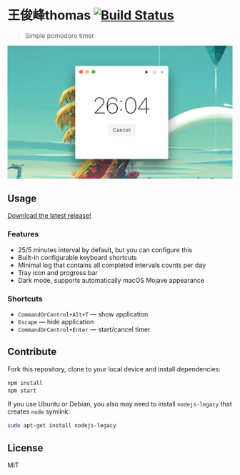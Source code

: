 # 王俊峰thomas [![Build Status][travis-image]][travis-url]

> Simple pomodoro timer

![](media/screenshot.png)

## Usage

[Download the latest release!](https://github.com/andrepolischuk/thomas/releases/latest)

### Features

* 25/5 minutes interval by default, but you can configure this
* Built-in configurable keyboard shortcuts
* Minimal log that contains all completed intervals counts per day
* Tray icon and progress bar
* Dark mode, supports automatically macOS Mojave appearance

### Shortcuts

* `CommandOrControl+Alt+T` — show application
* `Escape` — hide application
* `CommandOrControl+Enter` — start/cancel timer

## Contribute

Fork this repository, clone to your local device and install dependencies:

```sh
npm install
npm start
```

If you use Ubuntu or Debian, you also may need to install `nodejs-legacy` that creates `node` symlink:

```sh
sudo apt-get install nodejs-legacy
```

## License

MIT

[travis-url]: https://travis-ci.org/andrepolischuk/thomas
[travis-image]: https://travis-ci.org/andrepolischuk/thomas.svg?branch=master
